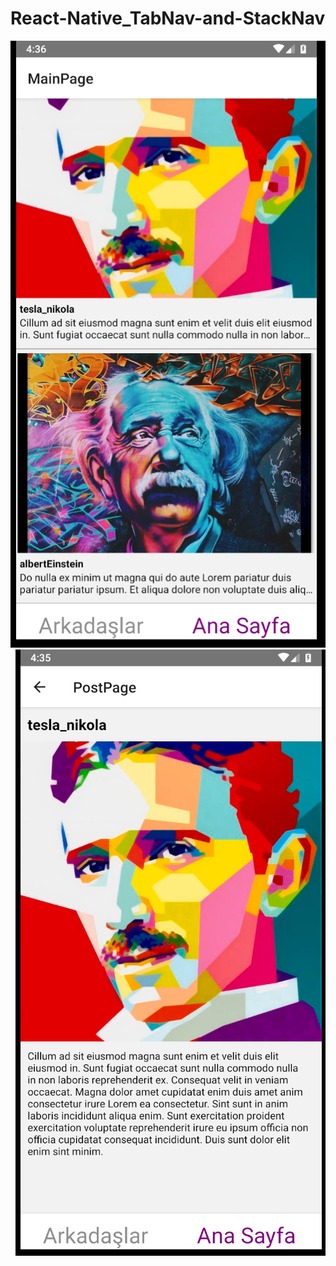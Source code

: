 # React-Native_TabNav-and-StackNav
![Screenshot](png/image1.png)&nbsp;
![Screenshot](png/image2.png)
